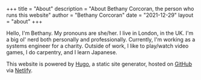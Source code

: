 +++
title = "About"
description = "About Bethany Corcoran, the person who runs this website"
author = "Bethany Corcoran"
date = "2021-12-29"
layout = "about"
+++

Hello, I'm Bethany. My pronouns are she/her. I live in London, in the UK. I'm a big ol' nerd both personally and professionally. Currently, I'm working as a systems engineer for a charity. Outside of work, I like to play/watch video games, I do carpentry, and I learn Japanese.

This website is powered by [Hugo](https://gohugo.io), a static site generator, hosted on [GitHub](https://github.com) via [Netlify](https://netlify.com). 
